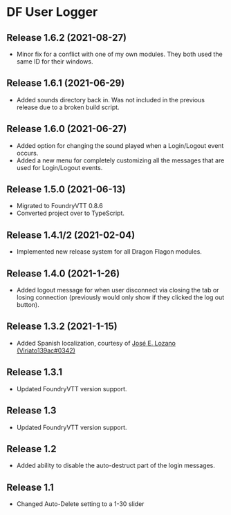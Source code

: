 # DF User Logger

## Release 1.6.2 (2021-08-27)
- Minor fix for a conflict with one of my own modules. They both used the same ID for their windows.

## Release 1.6.1 (2021-06-29)
- Added sounds directory back in. Was not included in the previous release due to a broken build script.

## Release 1.6.0 (2021-06-27)
- Added option for changing the sound played when a Login/Logout event occurs.
- Added a new menu for completely customizing all the messages that are used for Login/Logout events.

## Release 1.5.0 (2021-06-13)
- Migrated to FoundryVTT 0.8.6
- Converted project over to TypeScript.

## Release 1.4.1/2 (2021-02-04)
- Implemented new release system for all Dragon Flagon modules.

## Release 1.4.0 (2021-1-26)
- Added logout message for when user disconnect via closing the tab or losing connection (previously would only show if they clicked the log out button).

## Release 1.3.2 (2021-1-15)
- Added Spanish localization, courtesy of [José E. Lozano (Viriato139ac#0342)](https://github.com/lozalojo)

## Release 1.3.1
- Updated FoundryVTT version support.

## Release 1.3
- Updated FoundryVTT version support.

## Release 1.2
- Added ability to disable the auto-destruct part of the login messages.

## Release 1.1
- Changed Auto-Delete setting to a 1-30 slider